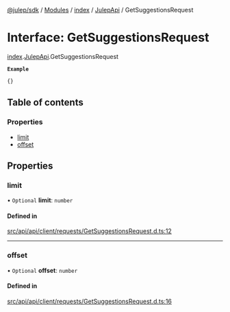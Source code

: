 [@julep/sdk](../README.md) / [Modules](../modules.md) / [index](../modules/index.md) / [JulepApi](../modules/index.JulepApi.md) / GetSuggestionsRequest

# Interface: GetSuggestionsRequest

[index](../modules/index.md).[JulepApi](../modules/index.JulepApi.md).GetSuggestionsRequest

**`Example`**

```ts
{}
```

## Table of contents

### Properties

- [limit](index.JulepApi.GetSuggestionsRequest.md#limit)
- [offset](index.JulepApi.GetSuggestionsRequest.md#offset)

## Properties

### limit

• `Optional` **limit**: `number`

#### Defined in

[src/api/api/client/requests/GetSuggestionsRequest.d.ts:12](https://github.com/julep-ai/samantha-dev/blob/1a65618/sdks/js/src/api/api/client/requests/GetSuggestionsRequest.d.ts#L12)

___

### offset

• `Optional` **offset**: `number`

#### Defined in

[src/api/api/client/requests/GetSuggestionsRequest.d.ts:16](https://github.com/julep-ai/samantha-dev/blob/1a65618/sdks/js/src/api/api/client/requests/GetSuggestionsRequest.d.ts#L16)
